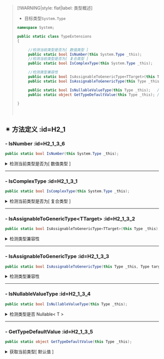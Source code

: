 <br/>



>[!WARNING|style: flat|label: 类型概述]
>
>- 目标类型`System.Type`
>
>```csharp
>namespace System;
>
>public static class TypeExtensions
>{
>
>      //检测当前类型是否为[ 数值类型 ]
>      public static bool IsNumber(this System.Type _this);
>      //检测当前类型是否为[ 复合类型 ]
>      public static bool IsComplexType(this System.Type _this);
>
>      //检测类型兼容性
>      public static bool IsAssignableToGenericType<TTarget>(this Type _this);
>      public static bool IsAssignableToGenericType(this Type _this, Type target);
>
>      public static bool IsNullableValueType(this Type _this);   //检测类型是否 Nullable<T>
>      public static object GetTypeDefaultValue(this Type _this); //获取当前类型[ 默认值 ]
>
>}
>
>
>```
>
>
>
><br/>

## ✴ 方法定义 :id=H2_1

### - <span class='spMethod'>IsNumber</span>  :id=H2_1_3_6

```csharp
public static bool IsNumber(this System.Type _this);

```



<details><summary class='spSummary'>检测当前类型是否为[ 数值类型 ]</summary> 
<!-- start -->   




>**参数项**
>
>- `[ _this ]`当前类型<span style='color:Blue'>( this )</span>
>
>---
>
>
>
>**返回值**
>
>- `[ bool ]`<span style='color:Blue'>( true )</span>当前类型为数值类型
>
><br/>

```csharp
public class U : System.IDisposable
{
     public void Dispose()
     { }
}

Assert.IsTrue(typeof(int).IsNumber() is true);
Assert.IsTrue(typeof(string).IsNumber() is false);
Assert.IsTrue(typeof(U).IsNumber() is true);  


```





<!-- end --> 
</details>



---



### - <span class='spMethod'>IsComplexType</span>  :id=H2_1_3_1

```csharp
public static bool IsComplexType(this System.Type _this);

```



<details><summary class='spSummary'>检测当前类型是否为[ 复合类型 ]</summary> 
<!-- start -->   



>**参数项**
>
>- `[ _this ]`当前类型<span style='color:Blue'>( this )</span>
>
> ---
>
>
>
>**返回值**
>
>- `[ bool ]`<span style='color:Blue'>( true )</span>当前类型为复合类型
>
><br/>

```csharp
public class U : System.IDisposable
{
     public void Dispose()
     { }
}

Assert.IsTrue(typeof(int).IsComplexType() is false);
Assert.IsTrue(typeof(string).IsComplexType() is false);
Assert.IsTrue(typeof(U).IsComplexType() is true);  


```





<!-- end --> 
</details>

---



### - <span class='spMethod'>IsAssignableToGenericType\<TTarget></span> :id=H2_1_3_2

```csharp
public static bool IsAssignableToGenericType<TTarget>(this Type _this);

```

<details><summary class='spSummary'>检测类型兼容性</summary> 
<!-- start -->    



>**<span style='color:Blue'>泛型项</span>**
>
>- `[ TTarget ]`目标类型<span style='color:red'>[ 针对泛型 - 支持开放类型`< >`]</span>
>
>---
>
>
>
>**参数项**
>
>- `[ _this ]`当前类型<span style='color:Blue'>( this )</span>
>
>---
>
>**返回值**
>
>- `[ bool ]`<span style='color:Blue'>( true )</span>兼容目标类型`TTarget`
>
><br/>

```csharp
public class U : System.IDisposable
{
     public void Dispose()
     { }
}

Assert.IsTrue(typeof(U).IsAssignableToGenericType<System.IDisposable>());
Assert.IsTrue(typeof(List<U>).IsAssignableToGenericType<IEnumerable<System.IDisposable>>());
Assert.IsTrue(typeof(List<U>).IsAssignableToGenericType<IEnumerable<>>());


```





<!-- end --> 
</details>

---



### - <span class='spMethod'>IsAssignableToGenericType</span> :id=H2_1_3_3

```csharp
public static bool IsAssignableToGenericType(this Type _this, Type target);

```

<details><summary class='spSummary'>检测类型兼容性</summary> 
<!-- start -->    

>**参数项**
>
>- `[ _this ]`当前类型<span style='color:Blue'>( _this )</span>
>- `[ target ]`目标类型<span style='color:red'>[ 针对泛型 - 支持开放类型`< >`]</span>
>
>---
>
>**返回值**
>
>- `[ bool ]`<span style='color:Blue'>( true )</span>兼容目标类型`target `
>
><br/>

```csharp
public class U : System.IDisposable
{
     public void Dispose()
     { }
}

Assert.IsTrue(typeof(U).IsAssignableToGenericType(typeof(System.IDisposable));
Assert.IsTrue(typeof(List<U>).IsAssignableToGenericType(typeof(IEnumerable<System.IDisposable>)));
Assert.IsTrue(typeof(List<U>).IsAssignableToGenericType(typeof(IEnumerable<>)));


```



<!-- end --> 
</details>

---



### - <span class='spMethod'>IsNullableValueType</span> :id=H2_1_3_4

```csharp
public static bool IsNullableValueType(this Type _this);

```

<details><summary class='spSummary'>检测类型是否 Nullable< T > </summary> 
<!-- start -->    


>**参数项**
>
>- `[ _this ]`当前类型<span style='color:Blue'>( _this )</span>
>
>---
>
>**返回值**
>
>- `[ bool ]`<span style='color:Blue'>( true )</span>目标类型是`Nullable<T>`
>
><br/>





<!-- end --> 
</details>

---

### - <span class='spMethod'>GetTypeDefaultValue</span> :id=H2_1_3_5

```csharp
public static object GetTypeDefaultValue(this Type _this);

```

<details><summary class='spSummary'>获取当前类型[ 默认值 ]</summary> 
<!-- start -->    


>**参数项**
>
>- `[ _this ]`当前类型<span style='color:Blue'>( _this )</span>
>
>---
>
>**返回值**
>
>- `[ object ]`当前类型默认值
>
><br/>

```csharp
Assert.AreEqual(typeof(object).GetTypeDefaultValue(), default(object));

Assert.AreEqual(typeof(int).GetTypeDefaultValue(), default(int));
Assert.AreEqual(typeof(Nullable<int>).GetTypeDefaultValue(), default(int));
Assert.AreEqual(typeof(bool).GetTypeDefaultValue(), default(bool));


```





<!-- end --> 
</details>
